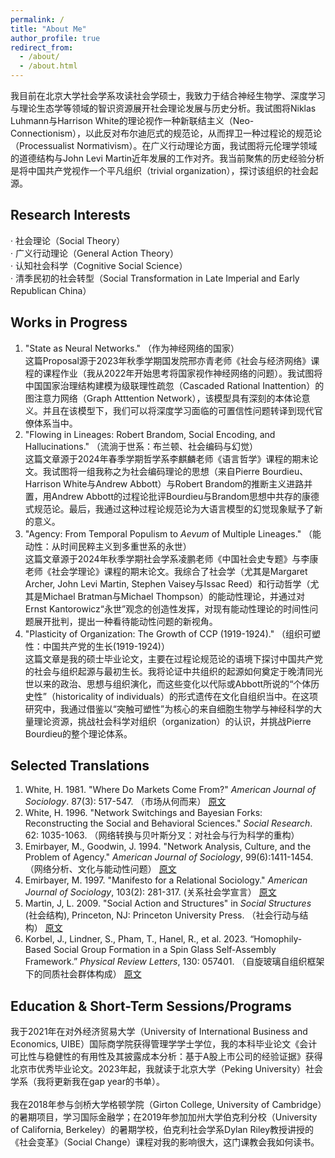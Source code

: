 ```yaml
---
permalink: /
title: "About Me"
author_profile: true
redirect_from: 
  - /about/
  - /about.html
---
```


我目前在北京大学社会学系攻读社会学硕士，我致力于结合神经生物学、深度学习与理论生态学等领域的智识资源展开社会理论发展与历史分析。我试图将Niklas Luhmann与Harrison White的理论视作一种新联结主义（Neo-Connectionism），以此反对布尔迪厄式的规范论，从而捍卫一种过程论的规范论（Processualist Normativism）。在广义行动理论方面，我试图将元伦理学领域的道德结构与John Levi Martin近年发展的工作对齐。我当前聚焦的历史经验分析是将中国共产党视作一个平凡组织（trivial organization），探讨该组织的社会起源。

Research Interests
------
· 社会理论（Social Theory） <br>
· 广义行动理论（General Action Theory） <br>
· 认知社会科学（Cognitive Social Science） <br>
· 清季民初的社会转型（Social Transformation in Late Imperial and Early Republican China）

Works in Progress
------
1. "State as Neural Networks." （作为神经网络的国家） <br>
这篇Proposal源于2023年秋季学期国发院邢亦青老师《社会与经济网络》课程的课程作业（我从2022年开始思考将国家视作神经网络的问题）。我试图将中国国家治理结构建模为级联理性疏忽（Cascaded Rational Inattention）的图注意力网络（Graph Atttention Network），该模型具有深刻的本体论意义。并且在该模型下，我们可以将深度学习面临的可置信性问题转译到现代官僚体系当中。
2. "Flowing in Lineages: Robert Brandom, Social Encoding, and Hallucinations." （流淌于世系：布兰顿、社会编码与幻觉） <br>
这篇文章源于2024年春季学期哲学系李麒麟老师《语言哲学》课程的期末论文。我试图将一组我称之为社会编码理论的思想（来自Pierre Bourdieu、Harrison White与Andrew Abbott）与Robert Brandom的推断主义进路并置，用Andrew Abbott的过程论批评Bourdieu与Brandom思想中共存的康德式规范论。最后，我通过这种过程论规范论为大语言模型的幻觉现象赋予了新的意义。
3. "Agency: From Temporal Populism to _Aevum_ of Multiple Lineages." （能动性：从时间民粹主义到多重世系的永世）  <br>
这篇文章源于2024年秋季学期社会学系凌鹏老师《中国社会史专题》与李康老师《社会学理论》课程的期末论文。我综合了社会学（尤其是Margaret Archer, John Levi Martin, Stephen Vaisey与Issac Reed）和行动哲学（尤其是Michael Bratman与Michael Thompson）的能动性理论，并通过对Ernst Kantorowicz“永世”观念的创造性发挥，对现有能动性理论的时间性问题展开批判，提出一种看待能动性问题的新视角。
4. "Plasticity of Organization: The Growth of CCP (1919-1924)." （组织可塑性：中国共产党的生长(1919-1924)） <br>
这篇文章是我的硕士毕业论文，主要在过程论规范论的语境下探讨中国共产党的社会与组织起源与最初生长。我将论证中共组织的起源如何奠定于晚清同光世以来的政治、思想与组织演化，而这些变化以代际或Abbott所说的“个体历史性”（historicality of individuals）的形式遗传在文化自组织当中。在这项研究中，我通过借鉴以“突触可塑性”为核心的来自细胞生物学与神经科学的大量理论资源，挑战社会科学对组织（organization）的认识，并挑战Pierre Bourdieu的整个理论体系。

Selected Translations
------
1. White, H. 1981. "Where Do Markets Come From?" _American Journal of Sociology_. 87(3): 517-547. （市场从何而来） [原文](https://mp.weixin.qq.com/s/ojxeZ3CHAl20aRyZvDkmiw)
2. White, H. 1996. "Network Switchings and Bayesian Forks: Reconstructing the Social and Behavioral Sciences." _Social Research_. 62: 1035-1063. （网络转换与贝叶斯分叉：对社会与行为科学的重构）
3. Emirbayer, M., Goodwin, J. 1994. "Network Analysis, Culture, and the Problem of Agency." _American Journal of Sociology_, 99(6):1411-1454. （网络分析、文化与能动性问题） [原文](https://mp.weixin.qq.com/s/CZUJhwQIQiy0f9-Zw-tw2g)
4. Emirbayer, M. 1997. "Manifesto for a Relational Sociology." _American Journal of Sociology_, 103(2): 281-317. (关系社会学宣言） [原文](https://mp.weixin.qq.com/s/a3jDPRIE8-Guiyh6idL37Q)
5. Martin, J, L. 2009. "Social Action and Structures" in _Social Structures_ (社会结构), Princeton, NJ: Princeton University Press. （社会行动与结构） [原文](https://mp.weixin.qq.com/s/rgspB6g1Y_8rrg2A_z5APw)
6. Korbel, J., Lindner, S., Pham, T., Hanel, R., et al. 2023. “Homophily-Based Social Group Formation in a Spin Glass Self-Assembly Framework.” _Physical Review Letters_, 130:  057401. （自旋玻璃自组织框架下的同质社会群体构成） [原文](https://mp.weixin.qq.com/s/vmCaPcEG8tNJb0PBnzREpA)

Education & Short-Term Sessions/Programs
------
我于2021年在对外经济贸易大学（University of International Business and Economics, UIBE）国际商学院获得管理学学士学位，我的本科毕业论文《会计可比性与稳健性的有用性及其披露成本分析：基于A股上市公司的经验证据》获得北京市优秀毕业论文。2023年起，我就读于北京大学（Peking University）社会学系（我将更新我在gap year的书单）。 <br> <br>
我在2018年参与剑桥大学格顿学院（Girton College, University of Cambridge）的暑期项目，学习国际金融学；在2019年参加加州大学伯克利分校（University of California, Berkeley）的暑期学校，伯克利社会学系Dylan Riley教授讲授的《社会变革》（Social Change）课程对我的影响很大，这门课教会我如何读书。

